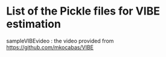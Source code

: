 # List of the Pickle files for VIBE estimation

sampleVIBEvideo : the video provided from https://github.com/mkocabas/VIBE
